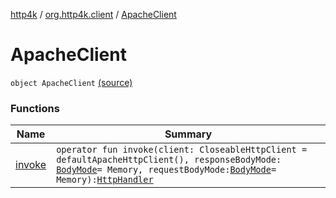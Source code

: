[http4k](../../index.md) / [org.http4k.client](../index.md) / [ApacheClient](./index.md)

# ApacheClient

`object ApacheClient` [(source)](https://github.com/http4k/http4k/blob/master/http4k-client-apache/src/main/kotlin/org/http4k/client/ApacheClient.kt#L25)

### Functions

| Name | Summary |
|---|---|
| [invoke](invoke.md) | `operator fun invoke(client: CloseableHttpClient = defaultApacheHttpClient(), responseBodyMode: `[`BodyMode`](../../org.http4k.core/-body-mode/index.md)` = Memory, requestBodyMode: `[`BodyMode`](../../org.http4k.core/-body-mode/index.md)` = Memory): `[`HttpHandler`](../../org.http4k.core/-http-handler.md) |
